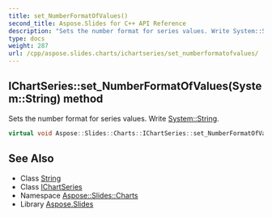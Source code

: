 ```yaml
---
title: set_NumberFormatOfValues()
second_title: Aspose.Slides for C++ API Reference
description: "Sets the number format for series values. Write System::String."
type: docs
weight: 287
url: /cpp/aspose.slides.charts/ichartseries/set_numberformatofvalues/
---
```

## IChartSeries::set_NumberFormatOfValues(System::String) method


Sets the number format for series values. Write [System::String](../../../system/string/).

```cpp
virtual void Aspose::Slides::Charts::IChartSeries::set_NumberFormatOfValues(System::String value)=0
```

## See Also

* Class [String](../../system/string/)
* Class [IChartSeries](./)
* Namespace [Aspose::Slides::Charts](../)
* Library [Aspose.Slides](../../)